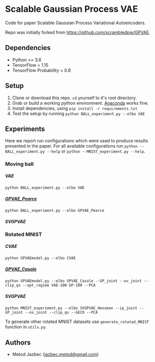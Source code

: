# Scalable Gaussian Process VAE

Code for paper Scalable Gaussian Process Variational Autoencoders. 

Repo was initially forked from https://github.com/scrambledpie/GPVAE.

## Dependencies
* Python >= 3.6
* TensorFlow = 1.15
* TensorFlow Probability = 0.8

## Setup 
1. Clone or download this repo. `cd` yourself to it's root directory.
2. Grab or build a working python enviromnent. [Anaconda](https://www.anaconda.com/) works fine.
3. Install dependencies, using `pip install -r requirements.txt`
4. Test the setup by running `python BALL_experiment.py --elbo VAE`
## Experiments
Here we report run configurations which were used to produce results presented in the paper. 
For all available configurations run
`python --BALL_experiment.py --help`
or
`python --MNIST_experiment.py --help`.
### Moving ball

##### VAE 
`python BALL_experiment.py --elbo VAE`

##### [GPVAE_Pearce](http://proceedings.mlr.press/v118/pearce20a/pearce20a.pdf)
`python BALL_experiment.py --elbo GPVAE_Pearce`

##### SVGPVAE

### Rotated MNIST

##### CVAE
`python GPVAEmodel.py --elbo CVAE `

##### [GPVAE_Casale](https://arxiv.org/abs/1810.11738)
`python GPVAEmodel.py --elbo GPVAE_Casale --GP_joint --ov_joint --clip_qs --opt_regime VAE-100 GP-100 --PCA
`

##### SVGPVAE
`python MNIST_experiment.py --elbo SVGPVAE_Hensman --ip_joint --GP_joint --ov_joint --clip_qs --GECO --PCA`

To generate other rotated MNIST datasets use `generate_rotated_MNIST` function in `utils.py`.
## Authors
- Metod Jazbec (jazbec.metod@gmail.com)


